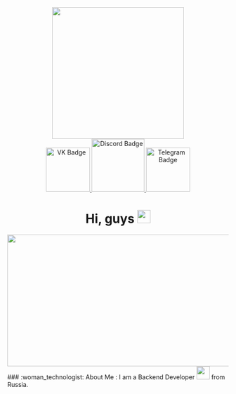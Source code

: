 <div id="header" align="center">
  <img src="https://media.tenor.com/rn0R6KbdmkoAAAAC/og-buda-грязный.gif" width="300">
</div>
<div id="badges" align='center'>
  <a href='https://vk.com/lilrich163'>
    <img src="https://icon-library.com/images/social-09-512.png" alt="VK Badge" width=100/>
  </a>
  <a href='https://discordapp.com/users/657195144679915533/'>
    <img src="https://logos-world.net/wp-content/uploads/2021/05/Logo-Discord.png" alt="Discord Badge" width=120/>
  </a>
  <a href='https://t.me/lilrich163'>
    <img src="https://papik.pro/uploads/posts/2021-11/1636144613_56-papik-pro-p-logotip-telegramma-foto-57.png" alt="Telegram Badge" width=100/>
  </a>
</div>
<div align='center'>
    <img src="https://komarev.com/ghpvc/?username=your-github-username&style=flat-square&color=blue" alt=""/>
    <h1>
    Hi, guys
    <img src="https://media.giphy.com/media/hvRJCLFzcasrR4ia7z/giphy.gif" width="30px"/>
    </h1>
</div>
<div align="center">
  <img src="https://media.tenor.com/NOYF3f82b_gAAAAC/programmer.gif" width="600" height="300"/>
</div>
### :woman_technologist: About Me :
I am a Backend Developer <img src="https://media.giphy.com/media/WUlplcMpOCEmTGBtBW/giphy.gif" width="30"> from Russia.
